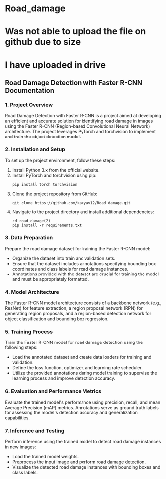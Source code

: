 # Road_damage
# Was not able to upload the file on github due to size
# I have uploaded in drive

## Road Damage Detection with Faster R-CNN Documentation

### 1. Project Overview
Road Damage Detection with Faster R-CNN is a project aimed at developing an efficient and accurate solution for identifying road damage in images using the Faster R-CNN (Region-based Convolutional Neural Network) architecture. The project leverages PyTorch and torchvision to implement and train the object detection model.

### 2. Installation and Setup
To set up the project environment, follow these steps:
1. Install Python 3.x from the official website.
2. Install PyTorch and torchvision using pip:
   ```
   pip install torch torchvision
   ```
3. Clone the project repository from GitHub:
   ```
   git clone https://github.com/kavyav12/Road_damage.git
   ```
4. Navigate to the project directory and install additional dependencies:
   ```
   cd road_damage(2)
   pip install -r requirements.txt
   ```

### 3. Data Preparation
Prepare the road damage dataset for training the Faster R-CNN model:
- Organize the dataset into train and validation sets.
- Ensure that the dataset includes annotations specifying bounding box coordinates and class labels for road damage instances.
- Annotations provided with the dataset are crucial for training the model and must be appropriately formatted.

### 4. Model Architecture
The Faster R-CNN model architecture consists of a backbone network (e.g., ResNet) for feature extraction, a region proposal network (RPN) for generating region proposals, and a region-based detection network for object classification and bounding box regression.

### 5. Training Process
Train the Faster R-CNN model for road damage detection using the following steps:
- Load the annotated dataset and create data loaders for training and validation.
- Define the loss function, optimizer, and learning rate scheduler.
- Utilize the provided annotations during model training to supervise the learning process and improve detection accuracy.

### 6. Evaluation and Performance Metrics
Evaluate the trained model's performance using precision, recall, and mean Average Precision (mAP) metrics. Annotations serve as ground truth labels for assessing the model's detection accuracy and generalization capabilities.

### 7. Inference and Testing
Perform inference using the trained model to detect road damage instances in new images:
- Load the trained model weights.
- Preprocess the input image and perform road damage detection.
- Visualize the detected road damage instances with bounding boxes and class labels.


